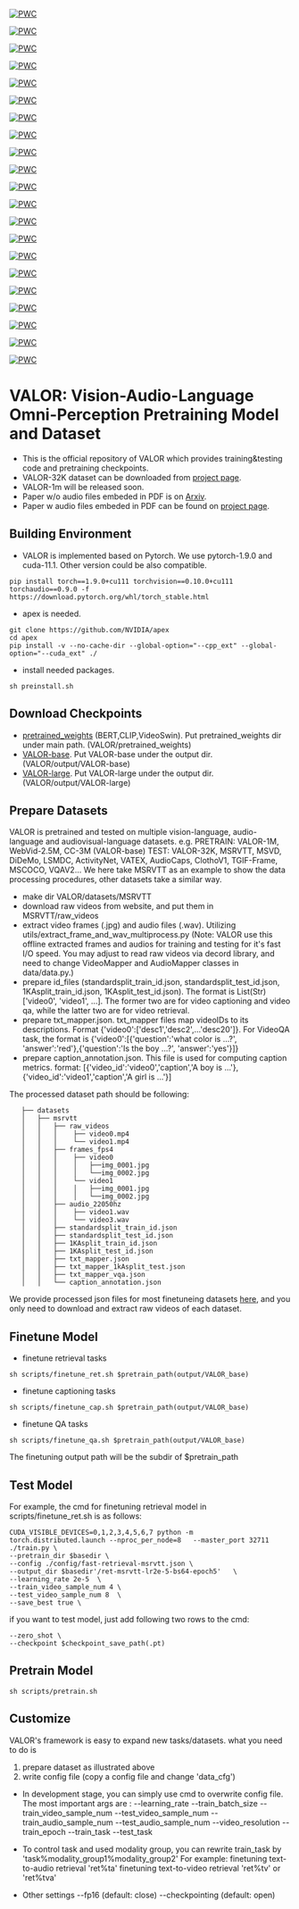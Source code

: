 [![PWC](https://img.shields.io/endpoint.svg?url=https://paperswithcode.com/badge/valor-vision-audio-language-omni-perception/video-retrieval-on-msr-vtt)](https://paperswithcode.com/sota/video-retrieval-on-msr-vtt?p=valor-vision-audio-language-omni-perception)


[![PWC](https://img.shields.io/endpoint.svg?url=https://paperswithcode.com/badge/valor-vision-audio-language-omni-perception/video-retrieval-on-activitynet)](https://paperswithcode.com/sota/video-retrieval-on-activitynet?p=valor-vision-audio-language-omni-perception)

[![PWC](https://img.shields.io/endpoint.svg?url=https://paperswithcode.com/badge/valor-vision-audio-language-omni-perception/video-retrieval-on-vatex)](https://paperswithcode.com/sota/video-retrieval-on-vatex?p=valor-vision-audio-language-omni-perception)


[![PWC](https://img.shields.io/endpoint.svg?url=https://paperswithcode.com/badge/valor-vision-audio-language-omni-perception/video-retrieval-on-didemo)](https://paperswithcode.com/sota/video-retrieval-on-didemo?p=valor-vision-audio-language-omni-perception)


[![PWC](https://img.shields.io/endpoint.svg?url=https://paperswithcode.com/badge/valor-vision-audio-language-omni-perception/video-retrieval-on-lsmdc)](https://paperswithcode.com/sota/video-retrieval-on-lsmdc?p=valor-vision-audio-language-omni-perception)




[![PWC](https://img.shields.io/endpoint.svg?url=https://paperswithcode.com/badge/valor-vision-audio-language-omni-perception/video-captioning-on-vatex-1)](https://paperswithcode.com/sota/video-captioning-on-vatex-1?p=valor-vision-audio-language-omni-perception)

[![PWC](https://img.shields.io/endpoint.svg?url=https://paperswithcode.com/badge/valor-vision-audio-language-omni-perception/video-captioning-on-msr-vtt-1)](https://paperswithcode.com/sota/video-captioning-on-msr-vtt-1?p=valor-vision-audio-language-omni-perception)

[![PWC](https://img.shields.io/endpoint.svg?url=https://paperswithcode.com/badge/valor-vision-audio-language-omni-perception/video-captioning-on-msvd-1)](https://paperswithcode.com/sota/video-captioning-on-msvd-1?p=valor-vision-audio-language-omni-perception)

[![PWC](https://img.shields.io/endpoint.svg?url=https://paperswithcode.com/badge/valor-vision-audio-language-omni-perception/video-question-answering-on-msrvtt-qa)](https://paperswithcode.com/sota/video-question-answering-on-msrvtt-qa?p=valor-vision-audio-language-omni-perception)

[![PWC](https://img.shields.io/endpoint.svg?url=https://paperswithcode.com/badge/valor-vision-audio-language-omni-perception/tgif-frame-on-tgif-qa)](https://paperswithcode.com/sota/tgif-frame-on-tgif-qa?p=valor-vision-audio-language-omni-perception)


[![PWC](https://img.shields.io/endpoint.svg?url=https://paperswithcode.com/badge/valor-vision-audio-language-omni-perception/visual-question-answering-on-msvd-qa-1)](https://paperswithcode.com/sota/visual-question-answering-on-msvd-qa-1?p=valor-vision-audio-language-omni-perception)




[![PWC](https://img.shields.io/endpoint.svg?url=https://paperswithcode.com/badge/valor-vision-audio-language-omni-perception/video-question-answering-on-activitynet-qa)](https://paperswithcode.com/sota/video-question-answering-on-activitynet-qa?p=valor-vision-audio-language-omni-perception)

[![PWC](https://img.shields.io/endpoint.svg?url=https://paperswithcode.com/badge/valor-vision-audio-language-omni-perception/audio-visual-question-answering-on-music-avqa)](https://paperswithcode.com/sota/audio-visual-question-answering-on-music-avqa?p=valor-vision-audio-language-omni-perception)

[![PWC](https://img.shields.io/endpoint.svg?url=https://paperswithcode.com/badge/valor-vision-audio-language-omni-perception/text-to-audiovisual-retrieval-on-valor-32k)](https://paperswithcode.com/sota/text-to-audiovisual-retrieval-on-valor-32k?p=valor-vision-audio-language-omni-perception)


[![PWC](https://img.shields.io/endpoint.svg?url=https://paperswithcode.com/badge/valor-vision-audio-language-omni-perception/audio-visual-captioning-on-valor-32k)](https://paperswithcode.com/sota/audio-visual-captioning-on-valor-32k?p=valor-vision-audio-language-omni-perception)






[![PWC](https://img.shields.io/endpoint.svg?url=https://paperswithcode.com/badge/valor-vision-audio-language-omni-perception/text-to-audio-retrieval-on-clotho)](https://paperswithcode.com/sota/text-to-audio-retrieval-on-clotho?p=valor-vision-audio-language-omni-perception)

[![PWC](https://img.shields.io/endpoint.svg?url=https://paperswithcode.com/badge/valor-vision-audio-language-omni-perception/text-to-audio-retrieval-on-audiocaps)](https://paperswithcode.com/sota/text-to-audio-retrieval-on-audiocaps?p=valor-vision-audio-language-omni-perception)

[![PWC](https://img.shields.io/endpoint.svg?url=https://paperswithcode.com/badge/valor-vision-audio-language-omni-perception/audio-captioning-on-clotho)](https://paperswithcode.com/sota/audio-captioning-on-clotho?p=valor-vision-audio-language-omni-perception)

[![PWC](https://img.shields.io/endpoint.svg?url=https://paperswithcode.com/badge/valor-vision-audio-language-omni-perception/audio-captioning-on-audiocaps)](https://paperswithcode.com/sota/audio-captioning-on-audiocaps?p=valor-vision-audio-language-omni-perception)



[![PWC](https://img.shields.io/endpoint.svg?url=https://paperswithcode.com/badge/valor-vision-audio-language-omni-perception/image-captioning-on-coco-captions)](https://paperswithcode.com/sota/image-captioning-on-coco-captions?p=valor-vision-audio-language-omni-perception)


[![PWC](https://img.shields.io/endpoint.svg?url=https://paperswithcode.com/badge/valor-vision-audio-language-omni-perception/visual-question-answering-on-vqa-v2-test-std)](https://paperswithcode.com/sota/visual-question-answering-on-vqa-v2-test-std?p=valor-vision-audio-language-omni-perception)















	



# VALOR: Vision-Audio-Language Omni-Perception Pretraining Model and Dataset
- This is the official repository of VALOR which provides training&testing code and pretraining checkpoints.
- VALOR-32K dataset can be downloaded from  [project page](https://casia-iva-group.github.io/projects/VALOR/download.html).
- VALOR-1m will be released soon.
- Paper w/o audio files embeded in PDF is on [Arxiv](https://arxiv.org/abs/2304.08345).
- Paper w audio files embeded in PDF can be found on [project page](https://casia-iva-group.github.io/projects/VALOR/download.html).

## Building Environment
- VALOR is implemented based on Pytorch. We use pytorch-1.9.0 and cuda-11.1. Other version could be also compatible.

```
pip install torch==1.9.0+cu111 torchvision==0.10.0+cu111 torchaudio==0.9.0 -f https://download.pytorch.org/whl/torch_stable.html
```

- apex is needed. 
```
git clone https://github.com/NVIDIA/apex
cd apex
pip install -v --no-cache-dir --global-option="--cpp_ext" --global-option="--cuda_ext" ./
```
- install needed packages.
```
sh preinstall.sh
```

## Download Checkpoints
- [pretrained_weights](https://drive.google.com/file/d/1KyqOzQIzNcL1Q9uEGmDECHfU-8CCd4kk/view?usp=sharing) (BERT,CLIP,VideoSwin).
Put pretrained_weights dir under main path. (VALOR/pretrained_weights)
- [VALOR-base](https://drive.google.com/file/d/1l-G255vTPt6XKMK-Ln42Jz_raGzipL84/view?usp=sharing).
Put VALOR-base  under the output dir. (VALOR/output/VALOR-base)
- [VALOR-large](https://drive.google.com/file/d/1qFb9ejO-FLUTfZQkW_IFJrFEWyxjs72k/view?usp=sharing).
Put VALOR-large  under the output dir. (VALOR/output/VALOR-large)


## Prepare Datasets
VALOR is pretrained and tested on multiple vision-language, audio-language and audiovisual-language datasets. 
e.g. PRETRAIN: VALOR-1M, WebVid-2.5M, CC-3M (VALOR-base)
TEST: VALOR-32K, MSRVTT, MSVD, DiDeMo, LSMDC, ActivityNet, VATEX, AudioCaps, ClothoV1, TGIF-Frame, MSCOCO, VQAV2...
We here take MSRVTT as an example to show the data processing procedures, other datasets take a similar way.

- make dir VALOR/datasets/MSRVTT
- download raw videos from website, and put them in MSRVTT/raw_videos
- extract video frames (.jpg) and audio files (.wav). Utilizing utils/extract_frame_and_wav_multiprocess.py (Note: VALOR use this offline extracted frames and audios for training and testing for it's fast I/O speed. You may adjust to read raw videos via decord library, and need to change VideoMapper and AudioMapper classes in data/data.py.)
- prepare id_files (standardsplit_train_id.json, standardsplit_test_id.json, 1KAsplit_train_id.json, 1KAsplit_test_id.json). The format is List(Str) ['video0', 'video1', ...]. The former two are for video captioning and video qa, while the latter two are for video retrieval.  
- prepare txt_mapper.json. txt_mapper files map videoIDs to its descriptions. Format {'video0':['desc1','desc2',...'desc20']}. For VideoQA task, the format is {'video0':[{'question':'what color is ...?', 'answer':'red'},{'question':'Is the boy ...?', 'answer':'yes'}]}
- prepare caption_annotation.json. This file is used for computing caption metrics. format: [{'video_id':'video0','caption','A boy is ...'}, {'video_id':'video1','caption','A girl is ...'}]

The processed  dataset path should be following:
 ```
    ├── datasets
    │   ├── msrvtt
    │   │   ├── raw_videos
    │   │   │    ├── video0.mp4
    │   │   │    └── video1.mp4
    │   │   ├── frames_fps4
    │   │   │    ├── video0
    │   │   │    │   ├──img_0001.jpg
    │   │   │    │   └──img_0002.jpg
    │   │   │    └── video1
    │   │   │    │   ├──img_0001.jpg
    │   │   │    │   └──img_0002.jpg
    │   │   ├── audio_22050hz
    │   │   │    ├── video1.wav
    │   │   │    └── video3.wav
    │   │   ├── standardsplit_train_id.json
    │   │   ├── standardsplit_test_id.json
    │   │   ├── 1KAsplit_train_id.json
    │   │   ├── 1KAsplit_test_id.json
    │   │   ├── txt_mapper.json
    │   │   ├── txt_mapper_1kAsplit_test.json    
    │   │   ├── txt_mapper_vqa.json    
    │   │   └── caption_annotation.json    
```
We provide processed json files for most finetuneing datasets [here](https://drive.google.com/file/d/1pWym3bMNW_WrOZCi5Ls-wKFpaPMbLOio/view?usp=sharing), and you only need to download and extract raw videos of each dataset.


## Finetune  Model
- finetune retrieval tasks
```
sh scripts/finetune_ret.sh $pretrain_path(output/VALOR_base)
```
- finetune captioning tasks
```
sh scripts/finetune_cap.sh $pretrain_path(output/VALOR_base)
```
- finetune QA tasks
```
sh scripts/finetune_qa.sh $pretrain_path(output/VALOR_base)
```
The finetuning output path will be the subdir of $pretrain_path

## Test Model
For example, the cmd for finetuning retrieval model  in scripts/finetune_ret.sh is as follows:

```
CUDA_VISIBLE_DEVICES=0,1,2,3,4,5,6,7 python -m torch.distributed.launch --nproc_per_node=8   --master_port 32711 ./train.py \
--pretrain_dir $basedir \
--config ./config/fast-retrieval-msrvtt.json \
--output_dir $basedir'/ret-msrvtt-lr2e-5-bs64-epoch5'   \
--learning_rate 2e-5  \
--train_video_sample_num 4 \
--test_video_sample_num 8  \
--save_best true \
```

if you want to test model, just add following two rows to the cmd:
```
--zero_shot \
--checkpoint $checkpoint_save_path(.pt)
```
## Pretrain Model
```
sh scripts/pretrain.sh
```


## Customize
VALOR's framework is easy to expand new tasks/datasets. what you need to do is 

1. prepare dataset as illustrated above
2. write config file (copy a config file and change 'data_cfg')

- In development stage, you can simply use cmd to overwrite config file. The most important args are :
--learning_rate
--train_batch_size
--train_video_sample_num
--test_video_sample_num
--train_audio_sample_num
--test_audio_sample_num
--video_resolution
--train_epoch
--train_task
--test_task

- To control task and used modality group, you can rewrite train_task by 'task%modality_group1%modality_group2'
For example: finetuning text-to-audio retrieval  'ret%ta' 
             finetuning text-to-video retrieval  'ret%tv' or 'ret%tva' 
             

- Other settings
--fp16 (default: close)
--checkpointing (default: open)




<!-- 
## Citation

If you find this code useful for your research, please consider citing:
```

```

## License

MIT -->
